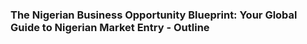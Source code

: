 ### The Nigerian Business Opportunity Blueprint: Your Global Guide to Nigerian Market Entry - Outline